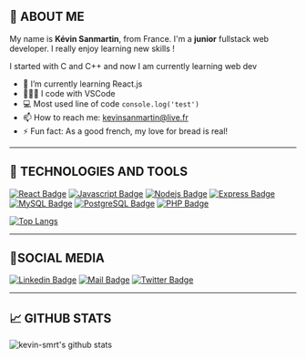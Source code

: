 ## 👋 ABOUT ME
My name is **Kévin Sanmartin**, from France. I'm a **junior** fullstack web developer. I really enjoy learning new skills !

I started with C and C++ and now I am currently learning web dev


- 🔭 I’m currently learning React.js
- 👨🏽‍💻 I code with VSCode
- :computer: Most used line of code `console.log('test')`
- 📫 How to reach me: kevinsanmartin@live.fr
- ⚡ Fun fact: As a good french, my love for bread is real!

---
## 🔧 TECHNOLOGIES AND TOOLS
[![React Badge](https://img.shields.io/badge/-React-61DBFB?style=for-the-badge&labelColor=black&logo=react&logoColor=61DBFB)](#) 
[![Javascript Badge](https://img.shields.io/badge/-Javascript-F0DB4F?style=for-the-badge&labelColor=black&logo=javascript&logoColor=F0DB4F)](#)
[![Nodejs Badge](https://img.shields.io/badge/-Node.js-007acc?style=for-the-badge&labelColor=black&logo=node.js&logoColor=007acc)](#) 
[![Express Badge](https://img.shields.io/badge/-Express.js-red?style=for-the-badge&labelColor=black&logo=express&logoColor=red)](#)
[![MySQL Badge](https://img.shields.io/badge/-MySQL-e535ab?style=for-the-badge&labelColor=black&logo=mysql&logoColor=e535ab)](#)
[![PostgreSQL Badge](https://img.shields.io/badge/-PostgreSQL-green?style=for-the-badge&labelColor=black&logo=postgresql&logoColor=green)](#)
[![PHP Badge](https://img.shields.io/badge/-PHP-grey?style=for-the-badge&labelColor=black&logo=php&logoColor=grey)](#)

[![Top Langs](https://github-readme-stats.vercel.app/api/top-langs/?username=kevin-smrt)](https://github.com/anuraghazra/github-readme-stats)

---
## 📱SOCIAL MEDIA
[![Linkedin Badge](https://img.shields.io/badge/-Kévin-0e76a8?style=flat&labelColor=0e76a8&logo=linkedin&logoColor=white)](https://www.linkedin.com/in/kévin-sanmartin-83a58519b/)
[![Mail Badge](https://img.shields.io/badge/-@kevin__smrt-c0392b?style=flat&labelColor=c0392b&logo=instagram&logoColor=white)](https://instagram.com/kevin_smrt)
[![Twitter Badge](https://img.shields.io/badge/-@kevin__smrt-1ca0f1?style=flat&labelColor=1ca0f1&logo=twitter&logoColor=white&link=https://twitter.com/kevin__smrt)](https://twitter.com/kevin__smrt)

---
## 📈 GITHUB STATS
![kevin-smrt's github stats](https://github-readme-stats.vercel.app/api?username=kevin-smrt&count_private=true&theme=tokyonight&hide=contribs,prs)
